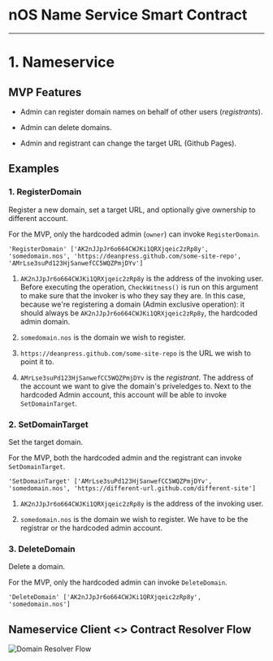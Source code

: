 # nOS Name Service Smart Contract

---

# 1. Nameservice

## MVP Features

* Admin can register domain names on behalf of other users (*registrants*).

* Admin can delete domains.

* Admin and registrant can change the target URL (Github Pages).

## Examples

### 1. RegisterDomain

Register a new domain, set a target URL, and optionally give ownership to different account.

For the MVP, only the hardcoded admin (`owner`) can invoke `RegisterDomain`.

```
'RegisterDomain' ['AK2nJJpJr6o664CWJKi1QRXjqeic2zRp8y', 'somedomain.nos', 'https://deanpress.github.com/some-site-repo', 'AMrLse3suPd123HjSanwefCC5WQZPmjDYv']
```

1. `AK2nJJpJr6o664CWJKi1QRXjqeic2zRp8y` is the address of the invoking user. Before executing the operation, `CheckWitness()` is run on this argument to make sure that the invoker is who they say they are. In this case, because we're registering a domain (Admin exclusive operation): it should always be `AK2nJJpJr6o664CWJKi1QRXjqeic2zRp8y`, the hardcoded admin domain.

2. `somedomain.nos` is the domain we wish to register.

3. `https://deanpress.github.com/some-site-repo` is the URL we wish to point it to.

4. `AMrLse3suPd123HjSanwefCC5WQZPmjDYv` is the *registrant*. The address of the account we want to give the domain's priveledges to. Next to the hardcoded Admin account, this account will be able to invoke `SetDomainTarget`.


### 2. SetDomainTarget

Set the target domain.

For the MVP, both the hardcoded admin and the registrant can invoke `SetDomainTarget`.


```
'SetDomainTarget' ['AMrLse3suPd123HjSanwefCC5WQZPmjDYv', 'somedomain.nos', 'https://different-url.github.com/different-site']
```

1. `AK2nJJpJr6o664CWJKi1QRXjqeic2zRp8y` is the address of the invoking user.

2. `somedomain.nos` is the domain we wish to register. We have to be the registrar or the hardcoded admin account.

### 3. DeleteDomain

Delete a domain.

For the MVP, only the hardcoded admin can invoke `DeleteDomain`.

```
'DeleteDomain' ['AK2nJJpJr6o664CWJKi1QRXjqeic2zRp8y', 'somedomain.nos']
```

## Nameservice Client <> Contract Resolver Flow

![Domain Resolver Flow](https://i.imgur.com/P9oyyAH.jpg)

